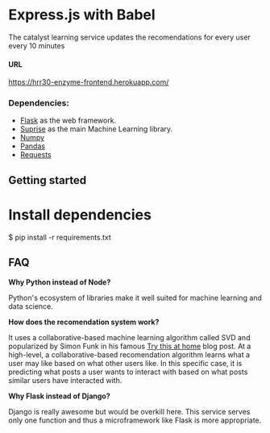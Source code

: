 # Express.js with Babel 

The catalyst learning service updates the recomendations for every user every 10 minutes

#### URL

https://hrr30-enzyme-frontend.herokuapp.com/

### Dependencies:
- [Flask](http://flask.pocoo.org/) as the web framework.
- [Suprise](http://surpriselib.com/) as the main Machine Learning library.
- [Numpy](http://www.numpy.org/)
- [Pandas](http://www.numpy.org/)
- [Requests](http://docs.python-requests.org/en/master/)

## Getting started

# Install dependencies
$ pip install -r requirements.txt


## FAQ

**Why Python instead of Node?**

Python's ecosystem of libraries make it well suited for machine learning and data science.

**How does the recomendation system work?**

It uses a collaborative-based machine learning algorithm called SVD and popularized by Simon Funk in his famous [Try this at home](http://sifter.org/~simon/journal/20061211.html) blog post.
At a high-level, a collaborative-based recomendation algorithm learns what a user may like based on what other users like.  In this specific case, it is predicting what posts a user wants to interact with based on what posts similar users have interacted with.

**Why Flask instead of Django?**

Django is really awesome but would be overkill here.  This service serves only one function and thus a microframework like Flask is more appropriate.
